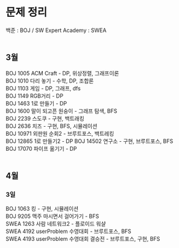 <h1> 문제 정리</h1>
백준 : BOJ / SW Expert Academy : SWEA
<br><br>
<h2>3월</h2>

BOJ 1005 ACM Craft - DP, 위상정렬, 그래프이론<br>
BOJ 1010 다리 놓기 - 수학, DP, 조합론<br>
BOJ 1103 게임 - DP, 그래프, dfs<br>
BOJ 1149 RGB거리 - DP<br>
BOJ 1463 1로 만들기 - DP<br>
BOJ 1600 말이 되고픈 원숭이 - 그래프 탐색, BFS<br>
BOJ 2239 스도쿠 - 구현, 백트래킹<br>
BOJ 2636 치즈 - 구현, BFS, 시뮬레이션<br>
BOJ 10971 외판원 순회2 - 브루트포스, 백트레킹<br>
BOJ 12865 1로 만들기2 - DP<dp>
BOJ 14502 연구소 - 구현, 브루트포스, BFS<br>
BOJ 17070 파이프 옮기기 - DP<br><br>

<h2>4월</h2>
<h3>3일</h3>
BOJ 1063 킹 - 구현, 시뮬레이션<br>
BOJ 9205 맥주 마시면서 걸어가기 - BFS<br>
SWEA 1263 사람 네트워크2 - 플로이드 워샬<br>
SWEA 4192 userProblem 수영대회 - 브루트포스, BFS<br>
SWEA 4193 userProblem 수영대회 결승전 - 브루트포스, 구현, BFS<br>
